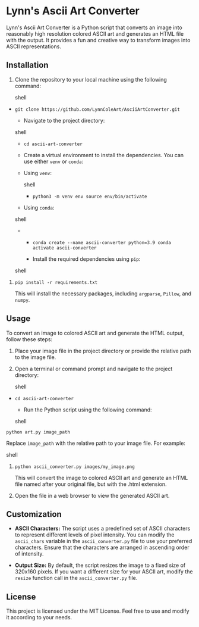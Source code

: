 # Lynn's Ascii Art Converter

Lynn's Ascii Art Converter is a Python script that converts an image into reasonably high resolution colored ASCII art and generates an HTML file with the output. It provides a fun and creative way to transform images into ASCII representations.

## Installation

1.  Clone the repository to your local machine using the following command:

    shell

-   `git clone https://github.com/LynnColeArt/AsciiArtConverter.git`

    -   Navigate to the project directory:

    shell

    -   `cd ascii-art-converter`

    -   Create a virtual environment to install the dependencies. You can use either `venv` or `conda`:

    -   Using `venv`:

        shell

        -   `python3 -m venv env
    source env/bin/activate`

    -   Using `conda`:

    shell

    -   -   `conda create --name ascii-converter python=3.9
        conda activate ascii-converter`

        -   Install the required dependencies using `pip`:

    shell

1.  `pip install -r requirements.txt`

    This will install the necessary packages, including `argparse`, `Pillow`, and `numpy`.

## Usage

To convert an image to colored ASCII art and generate the HTML output, follow these steps:

1.  Place your image file in the project directory or provide the relative path to the image file.

2.  Open a terminal or command prompt and navigate to the project directory:

    shell

-   `cd ascii-art-converter`

    -   Run the Python script using the following command:

    shell

`python art.py image_path`

Replace `image_path` with the relative path to your image file. For example:

shell

1.  `python ascii_converter.py images/my_image.png`

    This will convert the image to colored ASCII art and generate an HTML file named after your original file, but with the .html extension.

2.  Open the file in a web browser to view the generated ASCII art.

## Customization

-   **ASCII Characters:** The script uses a predefined set of ASCII characters to represent different levels of pixel intensity. You can modify the `ascii_chars` variable in the `ascii_converter.py` file to use your preferred characters. Ensure that the characters are arranged in ascending order of intensity.

-   **Output Size:** By default, the script resizes the image to a fixed size of 320x160 pixels. If you want a different size for your ASCII art, modify the `resize` function call in the `ascii_converter.py` file.

## License


This project is licensed under the MIT License. Feel free to use and modify it according to your needs.
